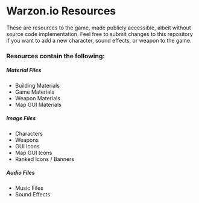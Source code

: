 # Warzon.io Resources
These are resources to the game, made publicly accessible, albeit without source code implementation. Feel free to submit changes to this repository if you want to add a new character, sound effects, or weapon to the game.

### Resources contain the following:

##### Material Files
- Building Materials
- Game Materials
- Weapon Materials
- Map GUI Materials

##### Image Files
- Characters
- Weapons
- GUI Icons
- Map GUI Icons
- Ranked Icons / Banners

##### Audio Files
- Music Files 
- Sound Effects
